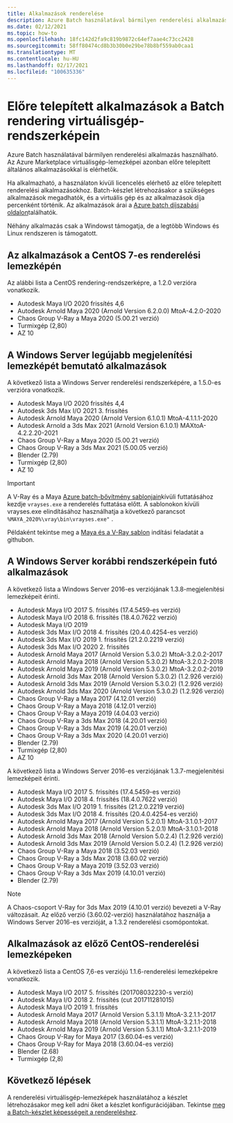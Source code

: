 ```yaml
---
title: Alkalmazások renderelése
description: Azure Batch használatával bármilyen renderelési alkalmazás használható. Az Azure Marketplace virtuálisgép-lemezképei azonban előre telepített általános alkalmazásokkal is elérhetők.
ms.date: 02/12/2021
ms.topic: how-to
ms.openlocfilehash: 18fc142d2fa9c819b9872c64ef7aae4c73cc2428
ms.sourcegitcommit: 58ff80474cd8b3b30b0e29be78b8bf559ab0caa1
ms.translationtype: MT
ms.contentlocale: hu-HU
ms.lasthandoff: 02/17/2021
ms.locfileid: "100635336"
---
```

# <a name="pre-installed-applications-on-batch-rendering-vm-images"></a>Előre telepített alkalmazások a Batch rendering virtuálisgép-rendszerképein

Azure Batch használatával bármilyen renderelési alkalmazás használható. Az Azure Marketplace virtuálisgép-lemezképei azonban előre telepített általános alkalmazásokkal is elérhetők.

Ha alkalmazható, a használaton kívüli licencelés elérhető az előre telepített renderelési alkalmazásokhoz. Batch-készlet létrehozásakor a szükséges alkalmazások megadhatók, és a virtuális gép és az alkalmazások díja percenként történik. Az alkalmazások árai a [Azure batch díjszabási oldalon](https://azure.microsoft.com/pricing/details/batch/#graphic-rendering)találhatók.

Néhány alkalmazás csak a Windowst támogatja, de a legtöbb Windows és Linux rendszeren is támogatott.

## <a name="applications-on-latest-centos-7-rendering-image"></a>Az alkalmazások a CentOS 7-es renderelési lemezképén

Az alábbi lista a CentOS rendering-rendszerképre, a 1.2.0 verzióra vonatkozik.

* Autodesk Maya I/O 2020 frissítés 4,6
* Autodesk Arnold Maya 2020 (Arnold Version 6.2.0.0) MtoA-4.2.0-2020
* Chaos Group V-Ray a Maya 2020 (5.00.21 verzió)
* Turmixgép (2,80)
* AZ 10

## <a name="applications-on-latest-windows-server-rendering-image"></a>A Windows Server legújabb megjelenítési lemezképét bemutató alkalmazások

A következő lista a Windows Server renderelési rendszerképére, a 1.5.0-es verzióra vonatkozik.

* Autodesk Maya I/O 2020 frissítés 4,4
* Autodesk 3ds Max I/O 2021 3. frissítés
* Autodesk Arnold Maya 2020 (Arnold Version 6.1.0.1) MtoA-4.1.1.1-2020
* Autodesk Arnold a 3ds Max 2021 (Arnold Version 6.1.0.1) MAXtoA-4.2.2.20-2021
* Chaos Group V-Ray a Maya 2020 (5.00.21 verzió)
* Chaos Group V-Ray a 3ds Max 2021 (5.00.05 verzió)
* Blender (2.79)
* Turmixgép (2,80)
* AZ 10

> [!IMPORTANT]
> A V-Ray és a Maya [Azure batch-bővítmény sablonjain](https://github.com/Azure/batch-extension-templates)kívüli futtatásához kezdje `vrayses.exe` a renderelés futtatása előtt. A sablonokon kívüli vrayses.exe elindításához használhatja a következő parancsot `%MAYA_2020%\vray\bin\vrayses.exe"` .
>
> Példaként tekintse meg a [Maya és a V-Ray sablon](https://github.com/Azure/batch-extension-templates/blob/master/templates/maya/render-vray-windows/pool.template.json) indítási feladatát a githubon.

## <a name="applications-on-previous-windows-server-rendering-images"></a>A Windows Server korábbi rendszerképein futó alkalmazások

A következő lista a Windows Server 2016-es verziójának 1.3.8-megjelenítési lemezképeit érinti.

* Autodesk Maya I/O 2017 5. frissítés (17.4.5459-es verzió)
* Autodesk Maya I/O 2018 6. frissítés (18.4.0.7622 verzió)
* Autodesk Maya I/O 2019
* Autodesk 3ds Max I/O 2018 4. frissítés (20.4.0.4254-es verzió)
* Autodesk 3ds Max I/O 2019 1. frissítés (21.2.0.2219 verzió)
* Autodesk 3ds Max I/O 2020 2. frissítés
* Autodesk Arnold Maya 2017 (Arnold Version 5.3.0.2) MtoA-3.2.0.2-2017
* Autodesk Arnold Maya 2018 (Arnold Version 5.3.0.2) MtoA-3.2.0.2-2018
* Autodesk Arnold Maya 2019 (Arnold Version 5.3.0.2) MtoA-3.2.0.2-2019
* Autodesk Arnold 3ds Max 2018 (Arnold Version 5.3.0.2) (1.2.926 verzió)
* Autodesk Arnold 3ds Max 2019 (Arnold Version 5.3.0.2) (1.2.926 verzió)
* Autodesk Arnold 3ds Max 2020 (Arnold Version 5.3.0.2) (1.2.926 verzió)
* Chaos Group V-Ray a Maya 2017 (4.12.01 verzió)
* Chaos Group V-Ray a Maya 2018 (4.12.01 verzió)
* Chaos Group V-Ray a Maya 2019 (4.04.03 verzió)
* Chaos Group V-Ray a 3ds Max 2018 (4.20.01 verzió)
* Chaos Group V-Ray a 3ds Max 2019 (4.20.01 verzió)
* Chaos Group V-Ray a 3ds Max 2020 (4.20.01 verzió)
* Blender (2.79)
* Turmixgép (2,80)
* AZ 10

A következő lista a Windows Server 2016-es verziójának 1.3.7-megjelenítési lemezképeit érinti.

* Autodesk Maya I/O 2017 5. frissítés (17.4.5459-es verzió)
* Autodesk Maya I/O 2018 4. frissítés (18.4.0.7622 verzió)
* Autodesk 3ds Max I/O 2019 1. frissítés (21.2.0.2219 verzió)
* Autodesk 3ds Max I/O 2018 4. frissítés (20.4.0.4254-es verzió)
* Autodesk Arnold Maya 2017 (Arnold Version 5.2.0.1) MtoA-3.1.0.1-2017
* Autodesk Arnold Maya 2018 (Arnold Version 5.2.0.1) MtoA-3.1.0.1-2018
* Autodesk Arnold 3ds Max 2018 (Arnold Version 5.0.2.4) (1.2.926 verzió)
* Autodesk Arnold 3ds Max 2019 (Arnold Version 5.0.2.4) (1.2.926 verzió)
* Chaos Group V-Ray a Maya 2018 (3.52.03 verzió)
* Chaos Group V-Ray a 3ds Max 2018 (3.60.02 verzió)
* Chaos Group V-Ray a Maya 2019 (3.52.03 verzió)
* Chaos Group V-Ray a 3ds Max 2019 (4.10.01 verzió)
* Blender (2.79)

> [!NOTE]
> A Chaos-csoport V-Ray for 3ds Max 2019 (4.10.01 verzió) bevezeti a V-Ray változásait. Az előző verzió (3.60.02-verzió) használatához használja a Windows Server 2016-es verzióját, a 1.3.2 renderelési csomópontokat.

## <a name="applications-on-previous-centos-rendering-images"></a>Alkalmazások az előző CentOS-renderelési lemezképeken

A következő lista a CentOS 7,6-es verziójú 1.1.6-renderelési lemezképekre vonatkozik.

* Autodesk Maya I/O 2017 5. frissítés (201708032230-s verzió)
* Autodesk Maya I/O 2018 2. frissítés (cut 201711281015)
* Autodesk Maya I/O 2019 1. frissítés
* Autodesk Arnold Maya 2017 (Arnold Version 5.3.1.1) MtoA-3.2.1.1-2017
* Autodesk Arnold Maya 2018 (Arnold Version 5.3.1.1) MtoA-3.2.1.1-2018
* Autodesk Arnold Maya 2019 (Arnold Version 5.3.1.1) MtoA-3.2.1.1-2019
* Chaos Group V-Ray for Maya 2017 (3.60.04-es verzió)
* Chaos Group V-Ray for Maya 2018 (3.60.04-es verzió)
* Blender (2.68)
* Turmixgép (2,8)

## <a name="next-steps"></a>Következő lépések

A renderelési virtuálisgép-lemezképek használatához a készlet létrehozásakor meg kell adni őket a készlet konfigurációjában. Tekintse [meg a Batch-készlet képességeit a rendereléshez](./batch-rendering-functionality.md).
